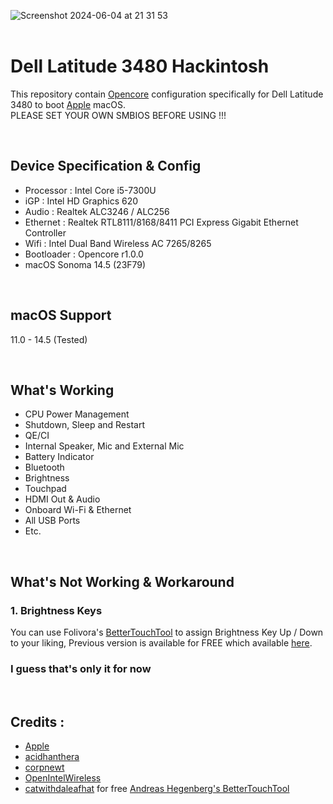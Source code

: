 ![Screenshot 2024-06-04 at 21 31 53](https://github.com/loonaticdota/Dell-Latitude-3480-Hackintosh/assets/30998541/78fcbe52-f53f-4833-a6cc-0c33b3b42ae4)
<br/>
<br/>
# Dell Latitude 3480 Hackintosh

This repository contain [Opencore](https://github.com/acidanthera/OpenCorePkg) configuration specifically for Dell Latitude 3480 to boot [Apple](https://github.com/apple) macOS.
<br />PLEASE SET YOUR OWN SMBIOS BEFORE USING !!!

<br />

## Device Specification & Config

- Processor : Intel Core i5-7300U
- iGP : Intel HD Graphics 620
- Audio : Realtek ALC3246 / ALC256
- Ethernet : Realtek RTL8111/8168/8411 PCI Express Gigabit Ethernet Controller
- Wifi : Intel Dual Band Wireless AC 7265/8265
- Bootloader : Opencore r1.0.0
- macOS Sonoma 14.5 (23F79)

<br />

## macOS Support

11.0 - 14.5 (Tested)

<br />

## What's Working

- CPU Power Management
- Shutdown, Sleep and Restart
- QE/CI
- Internal Speaker, Mic and External Mic
- Battery Indicator
- Bluetooth
- Brightness
- Touchpad
- HDMI Out & Audio
- Onboard Wi-Fi & Ethernet
- All USB Ports
- Etc.

<br />

## What's Not Working & Workaround

### 1. Brightness Keys 

You can use Folivora's [BetterTouchTool](https://folivora.ai/downloads) to assign Brightness Key Up / Down to your liking, Previous version is available for FREE which available [here](https://boastr.net/legacy_source_code.zip).

### I guess that's only it for now 

<br/>

## Credits :
- [Apple](https://github.com/apple)
- [acidhanthera](https://github.com/acidanthera)
- [corpnewt](https://github.com/corpnewt)
- [OpenIntelWireless]([https://github.com/corpnewt](https://github.com/OpenIntelWireless))
- [catwithdaleafhat](https://www.reddit.com/user/catwithdaleafhat/) for free [Andreas Hegenberg's BetterTouchTool](https://folivora.ai/downloads) 

